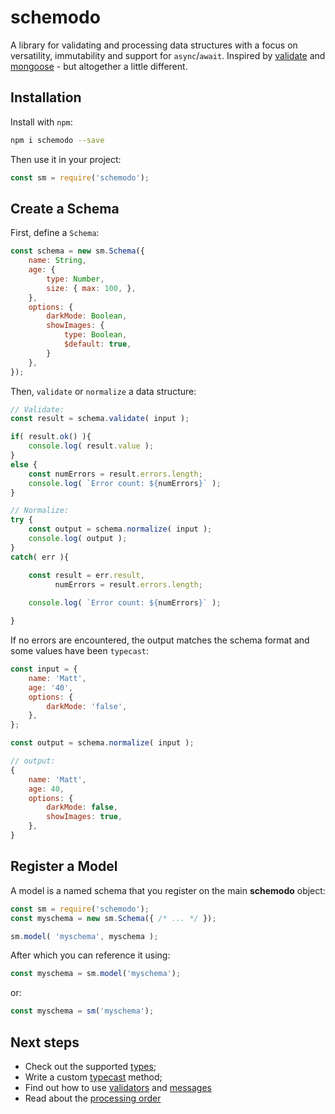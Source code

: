 # schemodo

A library for validating and processing data structures with a focus on 
versatility, immutability and support for `async`/`await`. Inspired by
[validate](https://www.npmjs.com/package/validate) and
[mongoose](https://mongoosejs.com/) - but altogether a little different.

## Installation

Install with `npm`:

```bash
npm i schemodo --save
```

Then use it in your project:

```javascript
const sm = require('schemodo');
```

## Create a Schema

First, define a `Schema`:

```javascript
const schema = new sm.Schema({
    name: String,
    age: {
        type: Number,
        size: { max: 100, },
    },
    options: {
        darkMode: Boolean,
        showImages: {
            type: Boolean,
            $default: true,
        }
    },
});
```

Then, `validate` or `normalize` a data structure:

```javascript
// Validate:
const result = schema.validate( input );

if( result.ok() ){ 
    console.log( result.value );
}
else {
    const numErrors = result.errors.length;
    console.log( `Error count: ${numErrors}` );
}

// Normalize:
try {
    const output = schema.normalize( input );
    console.log( output );
} 
catch( err ){

    const result = err.result,
          numErrors = result.errors.length;
    
    console.log( `Error count: ${numErrors}` );

}
```

If no errors are encountered, the output matches the schema format and some
values have been `typecast`:

```javascript
const input = {
    name: 'Matt',
    age: '40',
    options: {
        darkMode: 'false',
    },
};

const output = schema.normalize( input );

// output:
{
    name: 'Matt',
    age: 40,
    options: {
        darkMode: false,
        showImages: true,
    },
}
```

## Register a Model

A model is a named schema that you register on the main **schemodo** object:

```javascript
const sm = require('schemodo');
const myschema = new sm.Schema({ /* ... */ });

sm.model( 'myschema', myschema );
```

After which you can reference it using:

```javascript
const myschema = sm.model('myschema');
```

or:

```javascript
const myschema = sm('myschema');
```

## Next steps

* Check out the supported [types](?);
* Write a custom [typecast](#) method;
* Find out how to use [validators](#) and [messages](#)
* Read about the [processing order](#)
